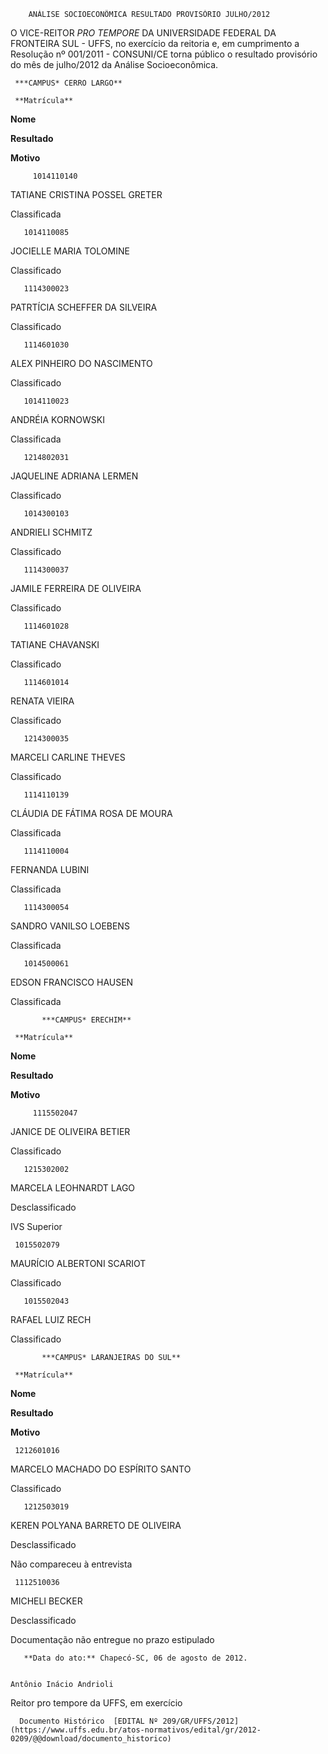         ANÁLISE SOCIOECONÔMICA RESULTADO PROVISÓRIO JULHO/2012  

O VICE-REITOR *PRO TEMPORE* DA UNIVERSIDADE FEDERAL DA FRONTEIRA SUL - UFFS, no exercício da reitoria e, em cumprimento a Resolução nº 001/2011 - CONSUNI/CE torna público o resultado provisório do mês de julho/2012 da Análise Socioeconômica.

     ***CAMPUS* CERRO LARGO**

     **Matrícula**

   **Nome**

   **Resultado**

   **Motivo**

         1014110140

   TATIANE CRISTINA POSSEL GRETER

   Classificada

       1014110085

   JOCIELLE MARIA TOLOMINE

   Classificado

       1114300023

   PATRTÍCIA SCHEFFER DA SILVEIRA

   Classificado

       1114601030

   ALEX PINHEIRO DO NASCIMENTO

   Classificado

       1014110023

   ANDRÉIA KORNOWSKI

   Classificada

       1214802031

   JAQUELINE ADRIANA LERMEN

   Classificado

       1014300103

   ANDRIELI SCHMITZ

   Classificado

       1114300037

   JAMILE FERREIRA DE OLIVEIRA

   Classificado

       1114601028

   TATIANE CHAVANSKI

   Classificado

       1114601014

   RENATA VIEIRA

   Classificado

       1214300035

   MARCELI CARLINE THEVES

   Classificado

       1114110139

   CLÁUDIA DE FÁTIMA ROSA DE MOURA

   Classificada

       1114110004

   FERNANDA LUBINI

   Classificada

       1114300054

   SANDRO VANILSO LOEBENS

   Classificada

       1014500061

   EDSON FRANCISCO HAUSEN

   Classificada

           ***CAMPUS* ERECHIM**

     **Matrícula**

   **Nome**

   **Resultado**

   **Motivo**

         1115502047

   JANICE DE OLIVEIRA BETIER

   Classificado

       1215302002

   MARCELA LEOHNARDT LAGO

   Desclassificado

   IVS Superior

     1015502079

   MAURÍCIO ALBERTONI SCARIOT

   Classificado

       1015502043

   RAFAEL LUIZ RECH

   Classificado

           ***CAMPUS* LARANJEIRAS DO SUL**

     **Matrícula**

   **Nome**

   **Resultado**

   **Motivo**

     1212601016

   MARCELO MACHADO DO ESPÍRITO SANTO

   Classificado

       1212503019

   KEREN POLYANA BARRETO DE OLIVEIRA

   Desclassificado

   Não compareceu à entrevista

     1112510036

   MICHELI BECKER

   Desclassificado

   Documentação não entregue no prazo estipulado

       **Data do ato:** Chapecó-SC, 06 de agosto de 2012.   
 

    Antônio Inácio Andrioli   
 Reitor pro tempore da UFFS, em exercício 

      Documento Histórico  [EDITAL Nº 209/GR/UFFS/2012](https://www.uffs.edu.br/atos-normativos/edital/gr/2012-0209/@@download/documento_historico)     
      